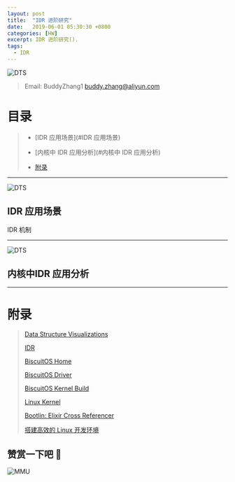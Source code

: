 ```yaml
---
layout: post
title:  "IDR 进阶研究"
date:   2019-06-01 05:30:30 +0800
categories: [HW]
excerpt: IDR 进阶研究().
tags:
  - IDR
---
```


![DTS](https://gitee.com/BiscuitOS_team/PictureSet/raw/Gitee/BiscuitOS/kernel/IND00000H.jpg)

> Email: BuddyZhang1 <buddy.zhang@aliyun.com>

# 目录

> - [IDR 应用场景](#IDR 应用场景)
>
> - [内核中 IDR 应用分析](#内核中 IDR 应用分析)
>
> - [附录](#附录)

-----------------------------------
<span id="IDR 应用场景"></span>

![DTS](https://gitee.com/BiscuitOS_team/PictureSet/raw/Gitee/BiscuitOS/kernel/IND00000T.jpg)

## IDR 应用场景

IDR 机制

-----------------------------------
<span id="内核中IDR 应用分析"></span>

![DTS](https://gitee.com/BiscuitOS_team/PictureSet/raw/Gitee/BiscuitOS/kernel/IND00000E.jpg)

## 内核中IDR 应用分析

-----------------------------------------------

# <span id="附录">附录</span>

> [Data Structure Visualizations](https://www.cs.usfca.edu/~galles/visualization/Algorithms.html)
>
> [IDR](https://biscuitos.github.io/blog/IDR/)
>
> [BiscuitOS Home](https://biscuitos.github.io/)
>
> [BiscuitOS Driver](https://biscuitos.github.io/blog/BiscuitOS_Catalogue/)
>
> [BiscuitOS Kernel Build](https://biscuitos.github.io/blog/Kernel_Build/)
>
> [Linux Kernel](https://www.kernel.org/)
>
> [Bootlin: Elixir Cross Referencer](https://elixir.bootlin.com/linux/latest/source)
>
> [搭建高效的 Linux 开发环境](https://biscuitos.github.io/blog/Linux-debug-tools/)

## 赞赏一下吧 🙂

![MMU](https://gitee.com/BiscuitOS_team/PictureSet/raw/Gitee/BiscuitOS/kernel/HAB000036.jpg)
